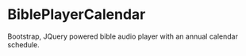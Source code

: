 # BiblePlayerCalendar
Bootstrap, JQuery powered bible audio player with an annual  calendar schedule.
